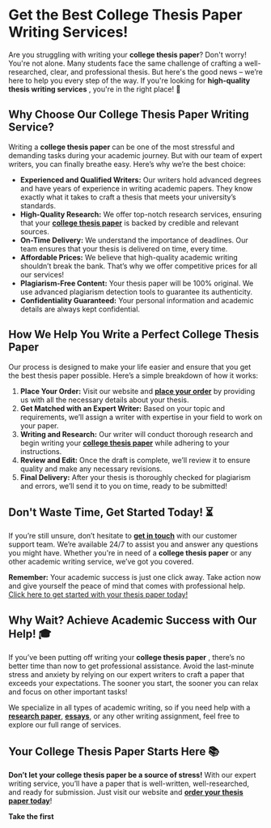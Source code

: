 # Get the Best College Thesis Paper Writing Services!

Are you struggling with writing your **college thesis paper**? Don't worry! You're not alone. Many students face the same challenge of crafting a well-researched, clear, and professional thesis. But here's the good news – we’re here to help you every step of the way. If you're looking for **high-quality thesis writing services** , you're in the right place! 🌟

## Why Choose Our College Thesis Paper Writing Service?

Writing a **college thesis paper** can be one of the most stressful and demanding tasks during your academic journey. But with our team of expert writers, you can finally breathe easy. Here’s why we’re the best choice:

- **Experienced and Qualified Writers:** Our writers hold advanced degrees and have years of experience in writing academic papers. They know exactly what it takes to craft a thesis that meets your university’s standards.
- **High-Quality Research:** We offer top-notch research services, ensuring that your [**college thesis paper**](https://tinyurl.com/topessay?keyword=college+thesis+paper) is backed by credible and relevant sources.
- **On-Time Delivery:** We understand the importance of deadlines. Our team ensures that your thesis is delivered on time, every time.
- **Affordable Prices:** We believe that high-quality academic writing shouldn’t break the bank. That’s why we offer competitive prices for all our services!
- **Plagiarism-Free Content:** Your thesis paper will be 100% original. We use advanced plagiarism detection tools to guarantee its authenticity.
- **Confidentiality Guaranteed:** Your personal information and academic details are always kept confidential.

## How We Help You Write a Perfect College Thesis Paper

Our process is designed to make your life easier and ensure that you get the best thesis paper possible. Here’s a simple breakdown of how it works:

1. **Place Your Order:** Visit our website and [**place your order**](https://tinyurl.com/topessay?keyword=college+thesis+paper) by providing us with all the necessary details about your thesis.
2. **Get Matched with an Expert Writer:** Based on your topic and requirements, we’ll assign a writer with expertise in your field to work on your paper.
3. **Writing and Research:** Our writer will conduct thorough research and begin writing your [**college thesis paper**](https://tinyurl.com/topessay?keyword=college+thesis+paper) while adhering to your instructions.
4. **Review and Edit:** Once the draft is complete, we’ll review it to ensure quality and make any necessary revisions.
5. **Final Delivery:** After your thesis is thoroughly checked for plagiarism and errors, we’ll send it to you on time, ready to be submitted!

## Don't Waste Time, Get Started Today! ⏳

If you’re still unsure, don’t hesitate to [**get in touch**](https://tinyurl.com/topessay?keyword=college+thesis+paper) with our customer support team. We’re available 24/7 to assist you and answer any questions you might have. Whether you're in need of a **college thesis paper** or any other academic writing service, we’ve got you covered.

**Remember:** Your academic success is just one click away. Take action now and give yourself the peace of mind that comes with professional help. [Click here to get started with your thesis paper today!](https://tinyurl.com/topessay?keyword=college+thesis+paper)

## Why Wait? Achieve Academic Success with Our Help! 🎓

If you’ve been putting off writing your **college thesis paper** , there’s no better time than now to get professional assistance. Avoid the last-minute stress and anxiety by relying on our expert writers to craft a paper that exceeds your expectations. The sooner you start, the sooner you can relax and focus on other important tasks!

We specialize in all types of academic writing, so if you need help with a [**research paper**](https://tinyurl.com/topessay?keyword=college+thesis+paper), [**essays**](https://tinyurl.com/topessay?keyword=college+thesis+paper), or any other writing assignment, feel free to explore our full range of services.

## Your College Thesis Paper Starts Here 📚

**Don’t let your college thesis paper be a source of stress!** With our expert writing service, you’ll have a paper that is well-written, well-researched, and ready for submission. Just visit our website and [**order your thesis paper today**](https://tinyurl.com/topessay?keyword=college+thesis+paper)!

**Take the first**
